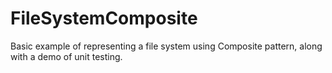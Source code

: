 # FileSystemComposite
Basic example of representing a file system using Composite pattern, along with a demo of unit testing.